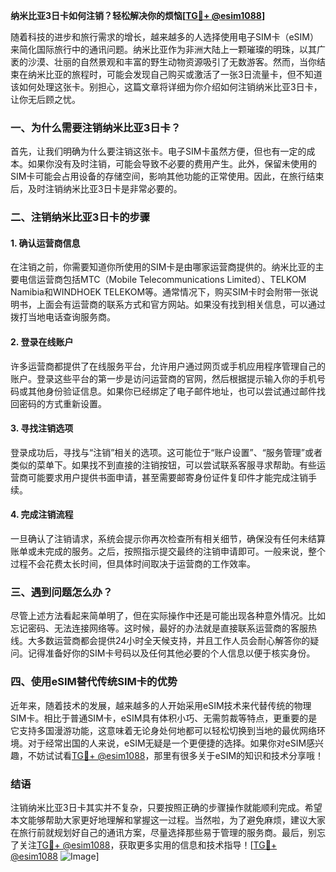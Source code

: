 **纳米比亚3日卡如何注销？轻松解决你的烦恼[[TG💪+ @esim1088](https://t.me/s/esim1088)]**

随着科技的进步和旅行需求的增长，越来越多的人选择使用电子SIM卡（eSIM）来简化国际旅行中的通讯问题。纳米比亚作为非洲大陆上一颗璀璨的明珠，以其广袤的沙漠、壮丽的自然景观和丰富的野生动物资源吸引了无数游客。然而，当你结束在纳米比亚的旅程时，可能会发现自己购买或激活了一张3日流量卡，但不知道该如何处理这张卡。别担心，这篇文章将详细为你介绍如何注销纳米比亚3日卡，让你无后顾之忧。

### 一、为什么需要注销纳米比亚3日卡？

首先，让我们明确为什么要注销这张卡。电子SIM卡虽然方便，但也有一定的成本。如果你没有及时注销，可能会导致不必要的费用产生。此外，保留未使用的SIM卡可能会占用设备的存储空间，影响其他功能的正常使用。因此，在旅行结束后，及时注销纳米比亚3日卡是非常必要的。

### 二、注销纳米比亚3日卡的步骤

#### 1. 确认运营商信息

在注销之前，你需要知道你所使用的SIM卡是由哪家运营商提供的。纳米比亚的主要电信运营商包括MTC（Mobile Telecommunications Limited）、TELKOM Namibia和WINDHOEK TELEKOM等。通常情况下，购买SIM卡时会附带一张说明书，上面会有运营商的联系方式和官方网站。如果没有找到相关信息，可以通过拨打当地电话查询服务商。

#### 2. 登录在线账户

许多运营商都提供了在线服务平台，允许用户通过网页或手机应用程序管理自己的账户。登录这些平台的第一步是访问运营商的官网，然后根据提示输入你的手机号码或其他身份验证信息。如果你已经绑定了电子邮件地址，也可以尝试通过邮件找回密码的方式重新设置。

#### 3. 寻找注销选项

登录成功后，寻找与“注销”相关的选项。这可能位于“账户设置”、“服务管理”或者类似的菜单下。如果找不到直接的注销按钮，可以尝试联系客服寻求帮助。有些运营商可能要求用户提供书面申请，甚至需要邮寄身份证件复印件才能完成注销手续。

#### 4. 完成注销流程

一旦确认了注销请求，系统会提示你再次检查所有相关细节，确保没有任何未结算账单或未完成的服务。之后，按照指示提交最终的注销申请即可。一般来说，整个过程不会花费太长时间，但具体时间取决于运营商的工作效率。

### 三、遇到问题怎么办？

尽管上述方法看起来简单明了，但在实际操作中还是可能出现各种意外情况。比如忘记密码、无法连接网络等。这时候，最好的办法就是直接联系运营商的客服热线。大多数运营商都会提供24小时全天候支持，并且工作人员会耐心解答你的疑问。记得准备好你的SIM卡号码以及任何其他必要的个人信息以便于核实身份。

### 四、使用eSIM替代传统SIM卡的优势

近年来，随着技术的发展，越来越多的人开始采用eSIM技术来代替传统的物理SIM卡。相比于普通SIM卡，eSIM具有体积小巧、无需剪裁等特点，更重要的是它支持多国漫游功能，这意味着无论身处何地都可以轻松切换到当地的最优网络环境。对于经常出国的人来说，eSIM无疑是一个更便捷的选择。如果你对eSIM感兴趣，不妨试试看[TG💪+ @esim1088](https://t.me/s/esim1088)，那里有很多关于eSIM的知识和技术分享哦！

### 结语

注销纳米比亚3日卡其实并不复杂，只要按照正确的步骤操作就能顺利完成。希望本文能够帮助大家更好地理解和掌握这一过程。当然啦，为了避免麻烦，建议大家在旅行前就规划好自己的通讯方案，尽量选择那些易于管理的服务商。最后，别忘了关注[TG💪+ @esim1088](https://t.me/s/esim1088)，获取更多实用的信息和技术指导！[[TG💪+ @esim1088](https://t.me/s/esim1088) ![Image](https://i.postimg.cc/4NQfJmqS/Snipaste-2025-05-13-00-14-12.png)]